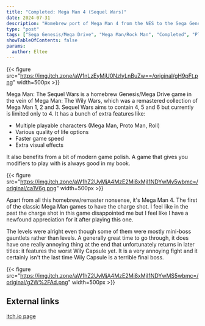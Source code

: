 ```yaml
---
title: "Completed: Mega Man 4 (Sequel Wars)"
date: 2024-07-31
description: "Homebrew port of Mega Man 4 from the NES to the Sega Genesis in the style of Wily Wars, with extra features"
type: "post"
tags: ["Sega Genesis/Mega Drive", "Mega Man/Rock Man", "Completed", "Platformer"]
showTableOfContents: false
params:
  author: Eltee
---
```

{{< figure src="https://img.itch.zone/aW1nLzEyMjU0NzIyLnBuZw==/original/gH9pFt.png" width=500px >}}

Mega Man: The Sequel Wars is a homebrew Genesis/Mega Drive game in the vein of Mega Man: The Wily Wars, which was a remastered collection of Mega Man 1, 2 and 3. Sequel Wars aims to contain 4, 5 and 6 but currently is limited only to 4. It has a bunch of extra features like:
- Multiple playable characters (Mega Man, Proto Man, Roll)
- Various quality of life options
- Faster game speed
- Extra visual effects

It also benefits from a bit of modern game polish. A game that gives you modifiers to play with is always good in my book.

{{< figure src="https://img.itch.zone/aW1hZ2UvMjA4MzE2Mi8xMjI1NDYwMy5wbmc=/original/ca1V6g.png" width=500px >}}

Apart from all this homebrew/remaster nonsense, it's Mega Man 4. The first of the classic Mega Man games to have the charge shot. I feel like in the past the charge shot in this game disappointed me but I feel like I have a newfound appreciation for it after playing this one. 

The levels were alright even though some of them were mostly mini-boss gauntlets rather than levels. A generally great time to go through, it does have one really annoying thing at the end that unfortunately returns in later titles: it features the worst Wily Capsule yet. It is a very annoying fight and it certainly isn't the last time Wily Capsule is a terrible final boss.

{{< figure src="https://img.itch.zone/aW1hZ2UvMjA4MzE2Mi8xMjI1NDYwMS5wbmc=/original/g2W%2FAd.png" width=500px >}}

## External links

[itch.io page](https://woodfrog.itch.io/mega-man-the-sequel-wars-episode-red)